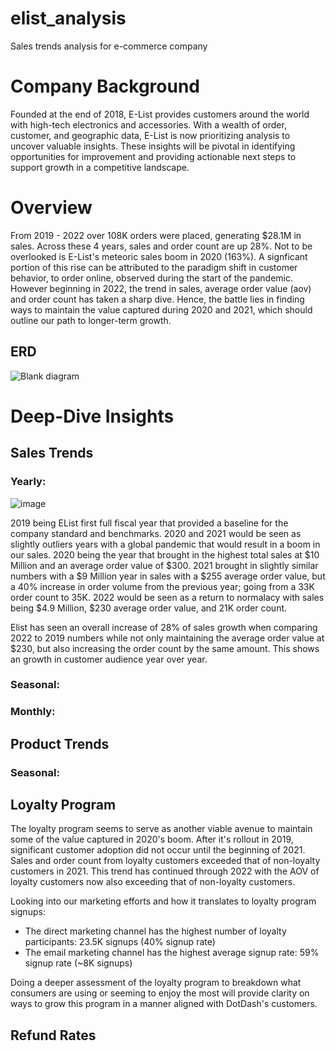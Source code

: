 # elist_analysis
Sales trends analysis for e-commerce company

# Company Background

Founded at the end of 2018, E-List provides customers around the world with high-tech electronics and accessories. With a wealth of order, customer, and geographic data, E-List is now prioritizing analysis to uncover valuable insights. These insights will be pivotal in identifying opportunities for improvement and providing actionable next steps to support growth in a competitive landscape.

# Overview

From 2019 - 2022 over 108K orders were placed, generating $28.1M in sales. Across these 4 years, sales and order count are up 28%. Not to be overlooked is E-List's meteoric sales boom in 2020 (163%). A signficant portion of this rise can be attributed to the paradigm shift in customer behavior, to order online, observed during the start of the pandemic. However beginning in 2022, the trend in sales, average order value (aov) and order count has taken a sharp dive. Hence, the battle lies in finding ways to maintain the value captured during 2020 and 2021, which should outline our path to longer-term growth.

## ERD
![Blank diagram](https://github.com/JoeBlessett/elist_analysiss/assets/167142084/056c1820-e83a-4a34-87e2-78407f829649)



# Deep-Dive Insights

## Sales Trends

### Yearly: 

![image](https://github.com/user-attachments/assets/e38888be-ad7d-4a06-9308-5d98f594bb2f)

2019 being EList first full fiscal year that provided a baseline for the company standard and benchmarks. 2020 and 2021 would be seen as slightly outliers years with a global pandemic that would result in a boom in our sales. 2020 being the year that brought in the highest total sales at $10 Million and an average order value of $300. 2021 brought in slightly similar numbers with a $9 Million year in sales with a $255 average order value, but a 40% increase in order volume from the previous year; going from a 33K order count to 35K. 2022 would be seen as a return to normalacy with sales being $4.9 Million, $230 average order value, and 21K order count. 

Elist has seen an overall increase of 28% of sales growth when comparing 2022 to 2019 numbers while not only maintaining the average order value at $230, but also increasing the order count by the same amount. This shows an growth in customer audience year over year.

### Seasonal:

### Monthly:

## Product Trends

### Seasonal:


## Loyalty Program

The loyalty program seems to serve as another viable avenue to maintain some of the value captured in 2020's boom. After it's rollout in 2019, significant customer adoption did not occur until the beginning of 2021. Sales and order count from loyalty customers exceeded that of non-loyalty customers in 2021. This trend has continued through 2022 with the AOV of loyalty customers now also exceeding that of non-loyalty customers.

Looking into our marketing efforts and how it translates to loyalty program signups:

- The direct marketing channel has the highest number of loyalty participants: 23.5K signups (40% signup rate)
- The email marketing channel has the highest average signup rate: 59% signup rate (~8K signups)

Doing a deeper assessment of the loyalty program to breakdown what consumers are using or seeming to enjoy the most will provide clarity on ways to grow this program in a manner aligned with DotDash's customers.

## Refund Rates
